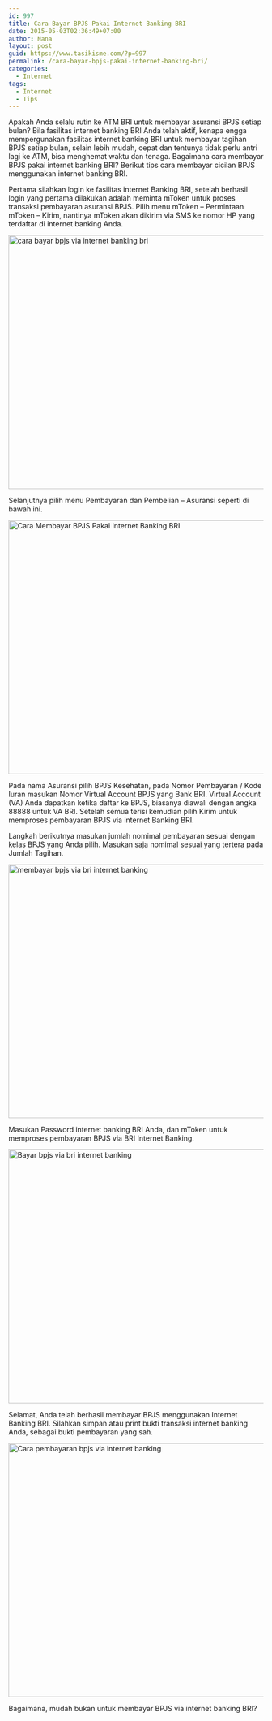 ```yaml
---
id: 997
title: Cara Bayar BPJS Pakai Internet Banking BRI
date: 2015-05-03T02:36:49+07:00
author: Nana
layout: post
guid: https://www.tasikisme.com/?p=997
permalink: /cara-bayar-bpjs-pakai-internet-banking-bri/
categories:
  - Internet
tags:
  - Internet
  - Tips
---
```

Apakah Anda selalu rutin ke ATM BRI untuk membayar asuransi BPJS setiap bulan? Bila fasilitas internet banking BRI Anda telah aktif, kenapa engga mempergunakan fasilitas internet banking BRI untuk membayar tagihan BPJS setiap bulan, selain lebih mudah, cepat dan tentunya tidak perlu antri lagi ke ATM, bisa menghemat waktu dan tenaga. Bagaimana cara membayar BPJS pakai internet banking BRI? Berikut tips cara membayar cicilan BPJS menggunakan internet banking BRI.

Pertama silahkan login ke fasilitas internet Banking BRI, setelah berhasil login yang pertama dilakukan adalah meminta mToken untuk proses transaksi pembayaran asuransi BPJS. Pilih menu mToken – Permintaan mToken – Kirim, nantinya mToken akan dikirim via SMS ke nomor HP yang terdaftar di internet banking Anda.

<img loading="lazy"  src="https://3.bp.blogspot.com/-1NWTqcUQt5M/VUWImNptpoI/AAAAAAAAFPg/YHrDutj9CpY/s1600/cara-bayar-bpjs-internet-banking-bri-1.png" alt="cara bayar bpjs via internet banking bri" width="600" height="500" /> 

Selanjutnya pilih menu Pembayaran dan Pembelian – Asuransi seperti di bawah ini.

<img loading="lazy"  src="https://2.bp.blogspot.com/-6HY3RqfVJOM/VUWImiDu51I/AAAAAAAAFPo/kNU4snKF1KA/s1600/cara-bayar-bpjs-internet-banking-bri-2.png" alt="Cara Membayar BPJS Pakai Internet Banking BRI" width="600" height="500" /> 

Pada nama Asuransi pilih BPJS Kesehatan, pada Nomor Pembayaran / Kode Iuran masukan Nomor Virtual Account BPJS yang Bank BRI. Virtual Account (VA) Anda dapatkan ketika daftar ke BPJS, biasanya diawali dengan angka 88888 untuk VA BRI. Setelah semua terisi kemudian pilih Kirim untuk memproses pembayaran BPJS via internet Banking BRI.

Langkah berikutnya masukan jumlah nomimal pembayaran sesuai dengan kelas BPJS yang Anda pilih. Masukan saja nomimal sesuai yang tertera pada Jumlah Tagihan.

<img loading="lazy"  src="https://1.bp.blogspot.com/-0IdWR79wkTY/VUWImYTNawI/AAAAAAAAFPk/cELvwkeYEE0/s1600/cara-bayar-bpjs-internet-banking-bri-3.png" alt="membayar bpjs via bri internet banking" width="600" height="500" /> 

Masukan Password internet banking BRI Anda, dan mToken untuk memproses pembayaran BPJS via BRI Internet Banking.

<img loading="lazy"  src="https://3.bp.blogspot.com/-rxt52UmtilI/VUWInJSJJxI/AAAAAAAAFPw/mrQbMPHs87o/s1600/cara-bayar-bpjs-internet-banking-bri-4.png" alt="Bayar bpjs via bri internet banking" width="600" height="500" /> 

Selamat, Anda telah berhasil membayar BPJS menggunakan Internet Banking BRI. Silahkan simpan atau print bukti transaksi internet banking Anda, sebagai bukti pembayaran yang sah.

<img loading="lazy"  src="https://4.bp.blogspot.com/-jxdRvaop0qk/VUWInRPsUFI/AAAAAAAAFP0/N98x7TgAESI/s1600/cara-bayar-bpjs-internet-banking-bri-5.png" alt="Cara pembayaran bpjs via internet banking" width="600" height="500" /> 

Bagaimana, mudah bukan untuk membayar BPJS via internet banking BRI?